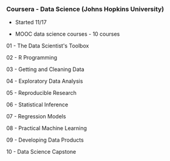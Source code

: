 ### Coursera - Data Science (Johns Hopkins University)
* Started 11/17

* MOOC data science courses - 10 courses

01 - The Data Scientist's Toolbox

02 - R Programming

03 - Getting and Cleaning Data

04 - Exploratory Data Analysis

05 - Reproducible Research

06 - Statistical Inference

07 - Regression Models

08 - Practical Machine Learning

09 - Developing Data Products

10 - Data Science Capstone
